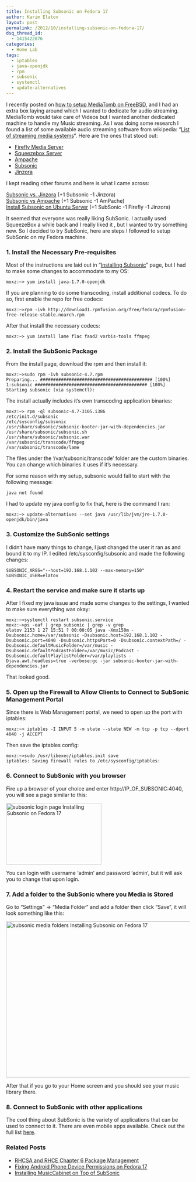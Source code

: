 ```yaml
---
title: Installing Subsonic on Fedora 17
author: Karim Elatov
layout: post
permalink: /2012/10/installing-subsonic-on-fedora-17/
dsq_thread_id:
  - 1415422076
categories:
  - Home Lab
tags:
  - iptables
  - java-openjdk
  - rpm
  - subsonic
  - systemctl
  - update-alternatives
---
```

I recently posted on <a href="http://virtuallyhyper.com/2012/10/installing-mediatomb-on-freebsd-9-and-connecting-to-it-with-xbmc-from-a-fedora-17-os/" onclick="javascript:_gaq.push(['_trackEvent','outbound-article','http://virtuallyhyper.com/2012/10/installing-mediatomb-on-freebsd-9-and-connecting-to-it-with-xbmc-from-a-fedora-17-os/']);">how to setup MediaTomb on FreeBSD</a>, and I had an extra box laying around which I wanted to dedicate for audio streaming. MediaTomb would take care of Videos but I wanted another dedicated machine to handle my Music streaming. As I was doing some research I found a list of some available audio streaming software from wikipedia: &#8220;<a href="http://en.wikipedia.org/wiki/List_of_streaming_media_systems#Servers" onclick="javascript:_gaq.push(['_trackEvent','outbound-article','http://en.wikipedia.org/wiki/List_of_streaming_media_systems#Servers']);">List of streaming media systems</a>&#8220;. Here are the ones that stood out:

*   <a title="Firefly Media Server" href="http://en.wikipedia.org/wiki/Firefly_Media_Server" onclick="javascript:_gaq.push(['_trackEvent','outbound-article','http://en.wikipedia.org/wiki/Firefly_Media_Server']);">Firefly Media Server</a>
*   <a title="Squeezebox Server" href="http://en.wikipedia.org/wiki/Squeezebox_Server" onclick="javascript:_gaq.push(['_trackEvent','outbound-article','http://en.wikipedia.org/wiki/Squeezebox_Server']);">Squeezebox Server</a>
*   <a title="Ampache" href="http://en.wikipedia.org/wiki/Ampache" onclick="javascript:_gaq.push(['_trackEvent','outbound-article','http://en.wikipedia.org/wiki/Ampache']);">Ampache</a>
*   <a title="Subsonic (media server)" href="http://en.wikipedia.org/wiki/Subsonic_(media_server)" onclick="javascript:_gaq.push(['_trackEvent','outbound-article','http://en.wikipedia.org/wiki/Subsonic_(media_server)']);">Subsonic</a>
*   <a href="http://sourceforge.net/projects/jinzora/" onclick="javascript:_gaq.push(['_trackEvent','outbound-article','http://sourceforge.net/projects/jinzora/']);">Jinzora</a>

I kept reading other forums and here is what I came across:

<a href="http://forum.subsonic.org/forum/viewtopic.php?t=564" onclick="javascript:_gaq.push(['_trackEvent','outbound-article','http://forum.subsonic.org/forum/viewtopic.php?t=564']);">Subsonic vs. Jinzora</a> (+1 Subsonic -1 Jinzora)  
<a href="http://ubuntuforums.org/showthread.php?t=1581344" onclick="javascript:_gaq.push(['_trackEvent','outbound-article','http://ubuntuforums.org/showthread.php?t=1581344']);">Subsonic vs Ampache</a> (+1 Subsonic -1 AmPache)  
<a href="http://blog.lundscape.com/2009/05/install-subsonic-on-ubuntu-server/" onclick="javascript:_gaq.push(['_trackEvent','outbound-article','http://blog.lundscape.com/2009/05/install-subsonic-on-ubuntu-server/']);">Install Subsonic on Ubuntu Server</a> (+1 SubSonic -1 Firefly -1 Jinzora)

It seemed that everyone was really liking SubSonic. I actually used SqueezeBox a while back and I really liked it , but I wanted to try something new. So I decided to try SubSonic, here are steps I followed to setup SubSonic on my Fedora machine.

### 1. Install the Necessary Pre-requisites

Most of the instructions are laid out in &#8220;<a href="http://www.subsonic.org/pages/installation.jsp" onclick="javascript:_gaq.push(['_trackEvent','outbound-article','http://www.subsonic.org/pages/installation.jsp']);">Installing Subsonic</a>&#8221; page, but I had to make some changes to accommodate to my OS:

	  
	moxz:~> yum install java-1.7.0-openjdk  
	

If you are planning to do some transcoding, install additional codecs. To do so, first enable the repo for free codecs:

	  
	moxz:~>rpm -ivh http://download1.rpmfusion.org/free/fedora/rpmfusion-free-release-stable.noarch.rpm  
	

After that install the necessary codecs:

	  
	moxz:~> yum install lame flac faad2 vorbis-tools ffmpeg  
	

### 2. Install the SubSonic Package

From the install page, download the rpm and then install it:

	  
	moxz:~>sudo rpm -ivh subsonic-4.7.rpm  
	Preparing... ########################################### [100%]  
	1:subsonic ########################################### [100%]  
	Starting subsonic (via systemctl):  
	

The install actually includes it&#8217;s own transcoding application binaries:

	  
	moxz:~> rpm -ql subsonic-4.7-3105.i386  
	/etc/init.d/subsonic  
	/etc/sysconfig/subsonic  
	/usr/share/subsonic/subsonic-booter-jar-with-dependencies.jar  
	/usr/share/subsonic/subsonic.sh  
	/usr/share/subsonic/subsonic.war  
	/var/subsonic/transcode/ffmpeg  
	/var/subsonic/transcode/lame  
	

The files under the &#8216;/var/subsonic/transcode&#8217; folder are the custom binaries. You can change which binaries it uses if it&#8217;s necessary.

For some reason with my setup, subsonic would fail to start with the following message:

	  
	java not found  
	

I had to update my java config to fix that, here is the command I ran:

	  
	moxz:~> update-alternatives --set java /usr/lib/jvm/jre-1.7.0-openjdk/bin/java  
	

### 3. Customize the SubSonic settings

I didn&#8217;t have many things to change, I just changed the user it ran as and bound it to my IP. I edited /etc/sysconfig/subsonic and made the following changes:

	  
	SUBSONIC_ARGS="--host=192.168.1.102 --max-memory=150"  
	SUBSONIC_USER=elatov  
	

### 4. Restart the service and make sure it starts up

After I fixed my java issue and made some changes to the settings, I wanted to make sure everything was okay:

	  
	moxz:~>systemctl restart subsonic.service  
	moxz:~>ps -eaf | grep subsonic | grep -v grep  
	elatov 2153 1 27 15:51 ? 00:00:05 java -Xmx150m -Dsubsonic.home=/var/subsonic -Dsubsonic.host=192.168.1.102 -Dsubsonic.port=4040 -Dsubsonic.httpsPort=0 -Dsubsonic.contextPath=/ -Dsubsonic.defaultMusicFolder=/var/music -Dsubsonic.defaultPodcastFolder=/var/music/Podcast -Dsubsonic.defaultPlaylistFolder=/var/playlists -Djava.awt.headless=true -verbose:gc -jar subsonic-booter-jar-with-dependencies.jar  
	

That looked good.

### 5. Open up the Firewall to Allow Clients to Connect to SubSonic Management Portal

Since there is Web Management portal, we need to open up the port with iptables:

	  
	moxz:~> iptables -I INPUT 5 -m state --state NEW -m tcp -p tcp --dport 4040 -j ACCEPT  
	

Then save the iptables config:

	  
	moxz:~>sudo /usr/libexec/iptables.init save  
	iptables: Saving firewall rules to /etc/sysconfig/iptables:  
	

### 6. Connect to SubSonic with you browser

Fire up a browser of your choice and enter http://IP\_OF\_SUBSONIC:4040, you will see a page similar to this:

<a href="http://virtuallyhyper.com/wp-content/uploads/2012/10/subsonic_login_page.png" onclick="javascript:_gaq.push(['_trackEvent','outbound-article','http://virtuallyhyper.com/wp-content/uploads/2012/10/subsonic_login_page.png']);"><img src="http://virtuallyhyper.com/wp-content/uploads/2012/10/subsonic_login_page.png" alt="subsonic login page Installing Subsonic on Fedora 17" title="subsonic_login_page" width="261" height="168" class="alignnone size-full wp-image-4238" /></a>

You can login with username &#8216;admin&#8217; and password &#8216;admin&#8217;, but it will ask you to change that upon login.

### 7. Add a folder to the SubSonic where you Media is Stored

Go to &#8220;Settings&#8221; -> &#8220;Media Folder&#8221; and add a folder then click &#8220;Save&#8221;, it will look something like this:

<a href="http://virtuallyhyper.com/wp-content/uploads/2012/10/subsonic_media_folders.png" onclick="javascript:_gaq.push(['_trackEvent','outbound-article','http://virtuallyhyper.com/wp-content/uploads/2012/10/subsonic_media_folders.png']);"><img src="http://virtuallyhyper.com/wp-content/uploads/2012/10/subsonic_media_folders.png" alt="subsonic media folders Installing Subsonic on Fedora 17" title="subsonic_media_folders" width="683" height="426" class="alignnone size-full wp-image-4237" /></a>

After that if you go to your Home screen and you should see your music library there.

### 8. Connect to SubSonic with other applications

The cool thing about SubSonic is the variety of applications that can be used to connect to it. There are even mobile apps available. Check out the full list <a href="http://www.subsonic.org/pages/apps.jsp" onclick="javascript:_gaq.push(['_trackEvent','outbound-article','http://www.subsonic.org/pages/apps.jsp']);">here</a>.

<div class="SPOSTARBUST-Related-Posts">
  <H3>
    Related Posts
  </H3>
  
  <ul class="entry-meta">
    <li class="SPOSTARBUST-Related-Post">
      <a title="RHCSA and RHCE Chapter 6 Package Management" href="http://virtuallyhyper.com/2013/03/rhcsa-and-rhce-chapter-6-package-management/" onclick="javascript:_gaq.push(['_trackEvent','outbound-article','http://virtuallyhyper.com/2013/03/rhcsa-and-rhce-chapter-6-package-management/']);" rel="bookmark">RHCSA and RHCE Chapter 6 Package Management</a>
    </li>
    <li class="SPOSTARBUST-Related-Post">
      <a title="Fixing Android Phone Device Permissions on Fedora 17" href="http://virtuallyhyper.com/2013/02/fixing-android-phone-device-permissions-on-fedora-17/" onclick="javascript:_gaq.push(['_trackEvent','outbound-article','http://virtuallyhyper.com/2013/02/fixing-android-phone-device-permissions-on-fedora-17/']);" rel="bookmark">Fixing Android Phone Device Permissions on Fedora 17</a>
    </li>
    <li class="SPOSTARBUST-Related-Post">
      <a title="Installing MusicCabinet on Top of SubSonic" href="http://virtuallyhyper.com/2013/02/installing-musiccabinet-on-top-of-subsonic/" onclick="javascript:_gaq.push(['_trackEvent','outbound-article','http://virtuallyhyper.com/2013/02/installing-musiccabinet-on-top-of-subsonic/']);" rel="bookmark">Installing MusicCabinet on Top of SubSonic</a>
    </li>
  </ul>
</div>

